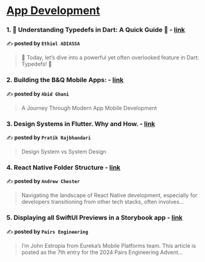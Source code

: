 
<h1><a href=https://medium.com/tag/mobile-app-development/recommended target="_blank" rel="noopener noreferrer">App Development</a></h1>
<h3>1. 🚀 Understanding Typedefs in Dart: A Quick Guide 🚀 - <a href="https://medium.com/@ethiel97/understanding-typedefs-in-dart-a-quick-guide-30f2ea0b3605" target="_blank" rel="noopener noreferrer">link</a></h3>

✍️ **posted by `Ethiel ADIASSA`**

<blockquote>👋 Today, let’s dive into a powerful yet often overlooked feature in Dart: Typedefs! 🎯</blockquote>

<h3>2. Building the B&Q Mobile Apps: - <a href="https://medium.com/@abid.ghani/building-the-b-q-mobile-apps-ce69ab593797" target="_blank" rel="noopener noreferrer">link</a></h3>

✍️ **posted by `Abid Ghani`**

<blockquote>A Journey Through Modern App Mobile Development</blockquote>

<h3>3. Design Systems in Flutter. Why and How. - <a href="https://medium.com/@rajbhandaripratik8/design-systems-in-flutter-why-and-how-a689c26c0340" target="_blank" rel="noopener noreferrer">link</a></h3>

✍️ **posted by `Pratik Rajbhandari`**

<blockquote>Design System vs System Design</blockquote>

<h3>4. React Native Folder Structure - <a href="https://medium.com/@andrew.chester/react-native-folder-structure-fb380b80697a" target="_blank" rel="noopener noreferrer">link</a></h3>

✍️ **posted by `Andrew Chester`**

<blockquote>Navigating the landscape of React Native development, especially for developers transitioning from other tech stacks, often involves…</blockquote>

<h3>5. Displaying all SwiftUI Previews in a Storybook app - <a href="https://medium.com/eureka-engineering/displaying-all-swiftui-previews-in-a-storybook-app-1dd8e925d777" target="_blank" rel="noopener noreferrer">link</a></h3>

✍️ **posted by `Pairs Engineering`**

<blockquote>I’m John Estropia from Eureka’s Mobile Platforms team. This article is posted as the 7th entry for the 2024 Pairs Engineering Advent…</blockquote>

